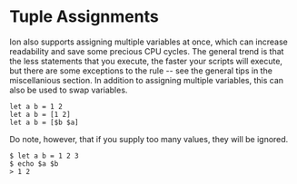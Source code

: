# Tuple Assignments

Ion also supports assigning multiple variables at once, which can increase readability and save
some precious CPU cycles. The general trend is that the less statements that you execute, the
faster your scripts will execute, but there are some exceptions to the rule -- see the general
tips in the miscellanious section. In addition to assigning multiple variables, this can also
be used to swap variables.

```ion
let a b = 1 2
let a b = [1 2]
let a b = [$b $a]
```

Do note, however, that if you supply too many values, they will be ignored.

```ion
$ let a b = 1 2 3
$ echo $a $b
> 1 2
```

